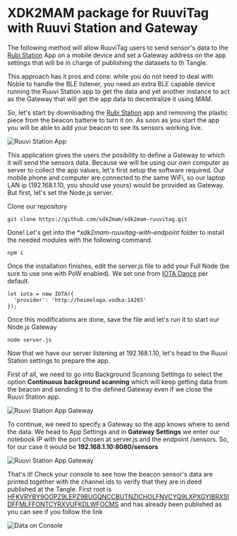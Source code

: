 # XDK2MAM package for RuuviTag with Ruuvi Station and Gateway

The following method will allow RuuviTag users to send sensor's data to the [Rubi Station](https://play.google.com/store/apps/details?id=com.ruuvi.station&hl=en) App on a mobile device and set a Gateway address on the app settings that will be in charge of publishing the datasets to th Tangle.

This approach has it pros and cons: while you do not need to deal with Noble to handle the BLE listener, you need an extra BLE capable device running the Ruuvi Station app to get the data and yet another instance to act as the Gateway that will get the app data to decentralize it using MAM.

So, let's start by downloading the [Rubi Station](https://play.google.com/store/apps/details?id=com.ruuvi.station&hl=en) app and removing the plastic piece from the beacon batterie to turn it on.
As soon as you start the app you will be able to add your beacon to see its sensors working live.

![Ruuvi Station App](https://xdk2mam.io/assets/images/ruuvitag_1.png)

This application gives the users the posibility to define a Gateway to which it will send the sensors data. Because we will be using our own computer as server to collect the app values, let's first setup the software required. 
Our mobile phone and computer are connected to the same WiFi, so our laptop LAN ip (192.168.1.10, you should use yours) would be provided as Gateway. But first, let's set the Node.js server.

Clone our repository

```
git clone https://github.com/xdk2mam/xdk2mam-ruuvitag.git
```

Done! Let's get into the **xdk2mam-ruuvitag-with-endpoint* folder to install the needed modules with the following command. 

```
npm i
```

Once the installation finishes, edit the server.js file to add your Full Node (be sure to use one with PoW enabled). We set one from [IOTA Dance](https://iota.dance) per default.

```
let iota = new IOTA({
  'provider': 'http://heimelaga.vodka:14265'
});
```
Once this modifications are done, save the file and let's run it to start our Node.js Gateway

```
node server.js
```
Now that we have our server listening at 192.168.1.10, let's head to the Ruuvi Station settings to prepare the app.

First of all, we need to go into Background Scanning Settings to select the option **Continuous background scanning** which will keep getting data from the beacon and sending it to the defined Gateway even if we close the Ruuvi Station app.

![Ruuvi Station App Gateway](https://xdk2mam.io/assets/images/ruuvitag_2x.png)

To continue, we need to specify a Gateway so the app knows where to send the data. We head to App Settings and in **Gateway Settings** we enter our notebook IP with the port chosen at server.js and the endpoint /sensors. So, for our case it would be **192.168.1.10:8080/sensors**

![Ruuvi Station App Gateway](https://xdk2mam.io/assets/images/ruuvitag_3.png)


That's it! Check your console to see how the beacon sensor's data are printed together with the channel ids to verify that they are in deed published at the Tangle. First root is [HFKVRYBY9OOPZ9LEPZ9BUGQNCCBUTNZICHOLFNVCYQ9LXPXGYIBRXSIDFFMLFFONTCYRXVUFKDLWFOCMS](https://thetangle.org/mam/HFKVRYBY9OOPZ9LEPZ9BUGQNCCBUTNZICHOLFNVCYQ9LXPXGYIB) and has already been published as you can see if you follow the link

![Data on Console](https://xdk2mam.io/assets/images/ruuvi_console_gateway.png)


